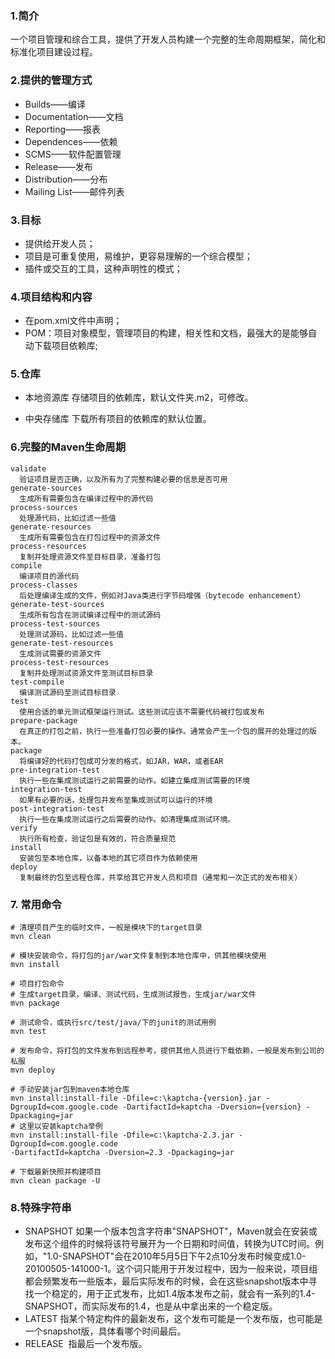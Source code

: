 ### 1.简介

​	一个项目管理和综合工具，提供了开发人员构建一个完整的生命周期框架，简化和标准化项目建设过程。

### 2.提供的管理方式

- Builds——编译
- Documentation——文档
- Reporting——报表
- Dependences——依赖
- SCMS——软件配置管理
- Release——发布
- Distribution——分布
- Mailing List——邮件列表

### 3.目标
- 提供给开发人员；
- 项目是可重复使用，易维护，更容易理解的一个综合模型；
- 插件或交互的工具，这种声明性的模式；

### 4.项目结构和内容
- 在pom.xml文件中声明；
- POM：项目对象模型，管理项目的构建，相关性和文档，最强大的是能够自动下载项目依赖库;

###  5.仓库

- 本地资源库
  存储项目的依赖库，默认文件夹.m2，可修改。

- 中央存储库
  下载所有项目的依赖库的默认位置。

### 6.完整的Maven生命周期
```
validate
  验证项目是否正确，以及所有为了完整构建必要的信息是否可用
generate-sources
  生成所有需要包含在编译过程中的源代码
process-sources
  处理源代码，比如过滤一些值
generate-resources 
  生成所有需要包含在打包过程中的资源文件
process-resources
  复制并处理资源文件至目标目录，准备打包
compile 
  编译项目的源代码
process-classes
  后处理编译生成的文件，例如对Java类进行字节码增强（bytecode enhancement）
generate-test-sources
  生成所有包含在测试编译过程中的测试源码
process-test-sources
  处理测试源码，比如过滤一些值
generate-test-resources
  生成测试需要的资源文件
process-test-resources
  复制并处理测试资源文件至测试目标目录
test-compile
  编译测试源码至测试目标目录
test 
  使用合适的单元测试框架运行测试。这些测试应该不需要代码被打包或发布
prepare-package
  在真正的打包之前，执行一些准备打包必要的操作。通常会产生一个包的展开的处理过的版本。
package
  将编译好的代码打包成可分发的格式，如JAR，WAR，或者EAR
pre-integration-test 
  执行一些在集成测试运行之前需要的动作。如建立集成测试需要的环境
integration-test
  如果有必要的话，处理包并发布至集成测试可以运行的环境
post-integration-test
  执行一些在集成测试运行之后需要的动作。如清理集成测试环境。
verify 
  执行所有检查，验证包是有效的，符合质量规范
install
  安装包至本地仓库，以备本地的其它项目作为依赖使用
deploy
  复制最终的包至远程仓库，共享给其它开发人员和项目（通常和一次正式的发布相关）
```

### 7. 常用命令

```shell
# 清理项目产生的临时文件，一般是模块下的target目录
mvn clean
  
# 模块安装命令，将打包的jar/war文件复制到本地仓库中，供其他模块使用
mvn install

# 项目打包命令
# 生成target目录，编译、测试代码，生成测试报告，生成jar/war文件
mvn package
  
# 测试命令，或执行src/test/java/下的junit的测试用例
mvn test
  
# 发布命令，将打包的文件发布到远程参考，提供其他人员进行下载依赖，一般是发布到公司的私服
mvn deploy

# 手动安装jar包到maven本地仓库
mvn install:install-file -Dfile=c:\kaptcha-{version}.jar -DgroupId=com.google.code -DartifactId=kaptcha -Dversion={version} -Dpackaging=jar
# 这里以安装kaptcha举例
mvn install:install-file -Dfile=c:\kaptcha-2.3.jar -DgroupId=com.google.code 
-DartifactId=kaptcha -Dversion=2.3 -Dpackaging=jar

# 下载最新快照并构建项目
mvn clean package -U
```

### 8.特殊字符串

- SNAPSHOT 
  ​    如果一个版本包含字符串"SNAPSHOT"，Maven就会在安装或发布这个组件的时候将该符号展开为一个日期和时间值，转换为UTC时间。例如，"1.0-SNAPSHOT"会在2010年5月5日下午2点10分发布时候变成1.0-20100505-141000-1。 
  ​    这个词只能用于开发过程中，因为一般来说，项目组都会频繁发布一些版本，最后实际发布的时候，会在这些snapshot版本中寻找一个稳定的，用于正式发布，比如1.4版本发布之前，就会有一系列的1.4-SNAPSHOT，而实际发布的1.4，也是从中拿出来的一个稳定版。
- LATEST 
  ​    指某个特定构件的最新发布，这个发布可能是一个发布版，也可能是一个snapshot版，具体看哪个时间最后。
- RELEASE 
  ​    指最后一个发布版。